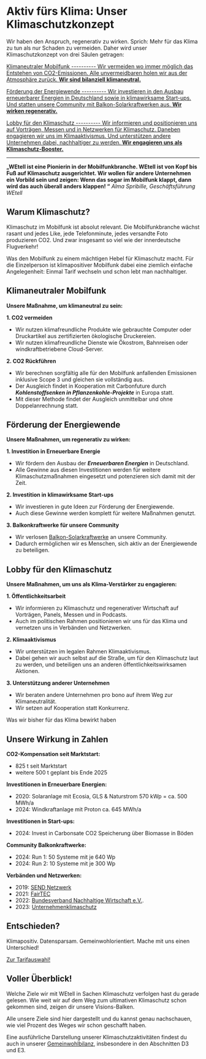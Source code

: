 Aktiv fürs Klima: Unser Klimaschutzkonzept
==========

Wir haben den Anspruch, regenerativ zu wirken. Sprich: Mehr für das Klima zu tun als nur Schaden zu vermeiden. Daher wird unser Klimaschutzkonzept von drei Säulen getragen:

[Klimaneutraler Mobilfunk ---------- Wir vermeiden wo immer möglich das Entstehen von CO2-Emissionen. Alle unvermeidbaren holen wir aus der Atmosphäre zurück. **Wir sind bilanziell klimaneutral.**](#Klimaneutral)

[Förderung der Energiewende ---------- Wir investieren in den Ausbau erneuerbarer Energien in Deutschland sowie in klimawirksame Start-ups. Und statten unsere Community mit Balkon-Solarkraftwerken aus. **Wir wirken regenerativ.**](#Energiewende)

[Lobby für den Klimaschutz ---------- Wir informieren und positionieren uns auf Vorträgen, Messen und in Netzwerken für Klimaschutz. Daneben engagieren wir uns im Klimaaktivismus. Und unterstützen andere Unternehmen dabei, nachhaltiger zu werden. **Wir engagieren uns als Klimaschutz-Booster.**](#Lobby)

----------

**„WEtell ist eine Pionierin in der Mobilfunkbranche. WEtell ist von Kopf bis Fuß auf Klimaschutz ausgerichtet. Wir wollen für andere Unternehmen ein Vorbild sein und zeigen: Wenn das sogar im Mobilfunk klappt, dann wird das auch überall anders klappen! “**
*Alma Spribille, Geschäftsführung WEtell*

Warum Klimaschutz?
----------

Klimaschutz im Mobilfunk ist absolut relevant. Die Mobilfunkbranche wächst rasant und jedes Like, jede Telefonminute, jedes versandte Foto produzieren CO2. Und zwar insgesamt so viel wie der innerdeutsche Flugverkehr!

Was den Mobilfunk zu einem mächtigen Hebel für Klimaschutz macht. Für die Einzelperson ist klimapositiver Mobilfunk dabei eine ziemlich einfache Angelegenheit: Einmal Tarif wechseln und schon lebt man nachhaltiger.

Klimaneutraler Mobilfunk
----------

**Unsere Maßnahme, um klimaneutral zu sein:**

**1. CO2 vermeiden**

* Wir nutzen klimafreundliche Produkte wie gebrauchte Computer oder Druckartikel aus zertifizierten ökologische Druckereien.
* Wir nutzen klimafreundliche Dienste wie Ökostrom, Bahnreisen oder windkraftbetriebene Cloud-Server.

**2. CO2 Rückführen**

* Wir berechnen sorgfältig alle für den Mobilfunk anfallenden Emissionen inklusive Scope 3 und gleichen sie vollständig aus.
* Der Ausgleich findet in Kooperation mit Carbonfuture durch ***Kohlenstoffsenken in Pflanzenkohle-Projekte*** in Europa statt.
* Mit dieser Methode findet der Ausgleich unmittelbar und ohne Doppelanrechnung statt.

Förderung der Energiewende
----------

**Unsere Maßnahmen, um regenerativ zu wirken:**

**1. Investition in Erneuerbare Energie**

* Wir fördern den Ausbau der ***Erneuerbaren Energien*** in Deutschland.
* Alle Gewinne aus diesen Investitionen werden für weitere Klimaschutzmaßnahmen eingesetzt und potenzieren sich damit mit der Zeit.

**2. Investition in klimawirksame Start-ups**

* Wir investieren in gute Ideen zur Förderung der Energiewende.
* Auch diese Gewinne werden komplett für weitere Maßnahmen genutzt.

**3. Balkonkraftwerke für unsere Community**

* Wir verlosen [Balkon-Solarkraftwerke](https://www.wetell.de/ueber-uns/news/balkonkraftwerk/) an unsere Community.
* Dadurch ermöglichen wir es Menschen, sich aktiv an der Energiewende zu beteiligen.

Lobby für den Klimaschutz
----------

**Unsere Maßnahmen, um uns als Klima-Verstärker zu engagieren:**

**1. Öffentlichkeitsarbeit**

* Wir informieren zu Klimaschutz und regenerativer Wirtschaft auf Vorträgen, Panels, Messen und in Podcasts.
* Auch im politischen Rahmen positionieren wir uns für das Klima und vernetzen uns in Verbänden und Netzwerken.

**2. Klimaaktivismus**

* Wir unterstützen im legalen Rahmen Klimaaktivismus.
* Dabei gehen wir auch selbst auf die Straße, um für den Klimaschutz laut zu werden, und beteiligen uns an anderen öffentlichkeitswirksamen Aktionen.

**3. Unterstützung anderer Unternehmen**

* Wir beraten andere Unternehmen pro bono auf ihrem Weg zur Klimaneutralität.
* Wir setzen auf Kooperation statt Konkurrenz.

Was wir bisher für das Klima bewirkt haben

Unsere Wirkung in Zahlen
----------

**CO2-Kompensation seit Marktstart:**

* 825 t seit Marktstart
* weitere 500 t geplant bis Ende 2025

**Investitionen in Erneuerbare Energien:**

* 2020: Solaranlage mit Ecosia, GLS & Naturstrom
  570 kWp = ca. 500 MWh/a
* 2024: Windkraftanlage mit Proton ca. 645 MWh/a

**Investitionen in Start-ups:**

* 2024: Invest in Carbonsate
  CO2 Speicherung über Biomasse in Böden

**Community Balkonkraftwerke:**

* 2024: Run 1: 50 Systeme mit je 640 Wp
* 2024: Run 2: 10 Systeme mit je 300 Wp

**Verbänden und Netzwerken:**

* 2019: [SEND Netzwerk](https://www.send-ev.de/)
* 2021: [FairTEC](https://fairtec.io/de/)
* 2022: [Bundesverband Nachhaltige Wirtschaft e.V.](https://www.bnw-bundesverband.de/).
* 2023: [Unternehmenklimaschutz](https://www.wetell.de/ueber-uns/news/unternehmen-klimaschutz/)

Entschieden?
----------

Klimapositiv. Datensparsam. Gemeinwohlorientiert.
Mache mit uns einen Unterschied!

[Zur Tarifauswahl!](https://www.wetell.de/tarife/)

Voller Überblick!
----------

Welche Ziele wir mit WEtell in Sachen Klimaschutz verfolgen hast du gerade gelesen. Wie weit wir auf dem Weg zum ultimativen Klimaschutz schon gekommen sind, zeigen dir unsere Visions-Balken.

Alle unsere Ziele sind hier dargestellt und du kannst genau nachschauen, wie viel Prozent des Weges wir schon geschafft haben.

Eine ausführliche Darstellung unserer Klimaschutzaktivitäten findest du auch in unserer [Gemeinwohlbilanz](https://www.wetell.de/downloads/veroeffentlichungen/2023_WEtell_Gemeinwohl-Bilanz.pdf), insbesondere in den Abschnitten D3 und E3.
